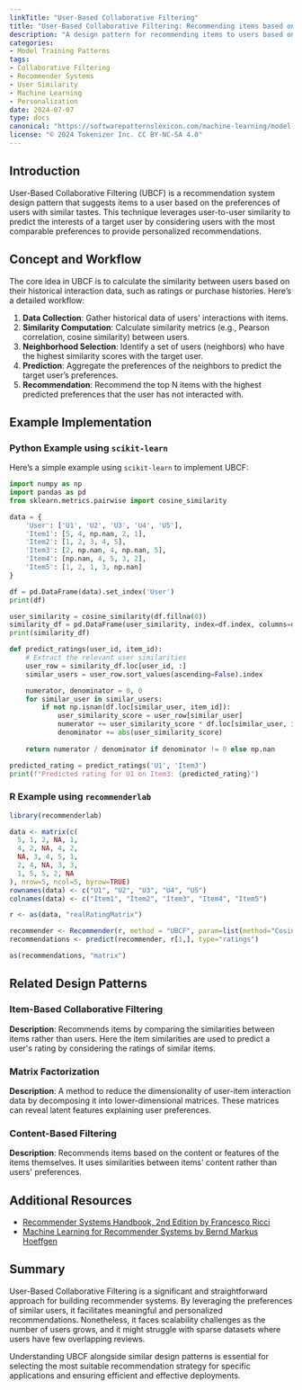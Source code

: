 ```yaml
---
linkTitle: "User-Based Collaborative Filtering"
title: "User-Based Collaborative Filtering: Recommending items based on the preferences of similar users"
description: "A design pattern for recommending items to users based on the preferences of other users who have similar tastes."
categories:
- Model Training Patterns
tags:
- Collaborative Filtering
- Recommender Systems
- User Similarity
- Machine Learning
- Personalization
date: 2024-07-07
type: docs
canonical: "https://softwarepatternslexicon.com/machine-learning/model-training-patterns/collaborative-filtering/user-based-collaborating-filtering"
license: "© 2024 Tokenizer Inc. CC BY-NC-SA 4.0"
---
```


## Introduction

User-Based Collaborative Filtering (UBCF) is a recommendation system design pattern that suggests items to a user based on the preferences of users with similar tastes. This technique leverages user-to-user similarity to predict the interests of a target user by considering users with the most comparable preferences to provide personalized recommendations.

## Concept and Workflow

The core idea in UBCF is to calculate the similarity between users based on their historical interaction data, such as ratings or purchase histories. Here’s a detailed workflow:

1. **Data Collection**: Gather historical data of users' interactions with items.
2. **Similarity Computation**: Calculate similarity metrics (e.g., Pearson correlation, cosine similarity) between users.
3. **Neighborhood Selection**: Identify a set of users (neighbors) who have the highest similarity scores with the target user.
4. **Prediction**: Aggregate the preferences of the neighbors to predict the target user’s preferences.
5. **Recommendation**: Recommend the top N items with the highest predicted preferences that the user has not interacted with.

## Example Implementation

### Python Example using `scikit-learn`
Here’s a simple example using `scikit-learn` to implement UBCF:

```python
import numpy as np
import pandas as pd
from sklearn.metrics.pairwise import cosine_similarity

data = {
    'User': ['U1', 'U2', 'U3', 'U4', 'U5'],
    'Item1': [5, 4, np.nan, 2, 1],
    'Item2': [1, 2, 3, 4, 5],
    'Item3': [2, np.nan, 4, np.nan, 5],
    'Item4': [np.nan, 4, 5, 3, 2],
    'Item5': [1, 2, 1, 3, np.nan]
}

df = pd.DataFrame(data).set_index('User')
print(df)

user_similarity = cosine_similarity(df.fillna(0))
similarity_df = pd.DataFrame(user_similarity, index=df.index, columns=df.index)
print(similarity_df)

def predict_ratings(user_id, item_id):
    # Extract the relevant user similarities
    user_row = similarity_df.loc[user_id, :]
    similar_users = user_row.sort_values(ascending=False).index

    numerator, denominator = 0, 0
    for similar_user in similar_users:
        if not np.isnan(df.loc[similar_user, item_id]):
            user_similarity_score = user_row[similar_user]
            numerator += user_similarity_score * df.loc[similar_user, item_id]
            denominator += abs(user_similarity_score)
    
    return numerator / denominator if denominator != 0 else np.nan

predicted_rating = predict_ratings('U1', 'Item3')
print(f"Predicted rating for U1 on Item3: {predicted_rating}")
```

### R Example using `recommenderlab`
```R
library(recommenderlab)

data <- matrix(c(
  5, 1, 2, NA, 1,
  4, 2, NA, 4, 2,
  NA, 3, 4, 5, 1,
  2, 4, NA, 3, 3,
  1, 5, 5, 2, NA
), nrow=5, ncol=5, byrow=TRUE)
rownames(data) <- c("U1", "U2", "U3", "U4", "U5")
colnames(data) <- c("Item1", "Item2", "Item3", "Item4", "Item5")

r <- as(data, "realRatingMatrix")

recommender <- Recommender(r, method = "UBCF", param=list(method="Cosine", nn=3))
recommendations <- predict(recommender, r[1,], type="ratings")

as(recommendations, "matrix")
```

## Related Design Patterns

### Item-Based Collaborative Filtering
**Description**: Recommends items by comparing the similarities between items rather than users. Here the item similarities are used to predict a user's rating by considering the ratings of similar items.

### Matrix Factorization
**Description**: A method to reduce the dimensionality of user-item interaction data by decomposing it into lower-dimensional matrices. These matrices can reveal latent features explaining user preferences.

### Content-Based Filtering
**Description**: Recommends items based on the content or features of the items themselves. It uses similarities between items' content rather than users' preferences.

## Additional Resources

- [Recommender Systems Handbook, 2nd Edition by Francesco Ricci](https://www.springer.com/gp/book/9781489976369)
- [Machine Learning for Recommender Systems by Bernd Markus Hoeffgen](https://link.springer.com/book/10.1007/978-3-319-29659-3)

## Summary

User-Based Collaborative Filtering is a significant and straightforward approach for building recommender systems. By leveraging the preferences of similar users, it facilitates meaningful and personalized recommendations. Nonetheless, it faces scalability challenges as the number of users grows, and it might struggle with sparse datasets where users have few overlapping reviews.

Understanding UBCF alongside similar design patterns is essential for selecting the most suitable recommendation strategy for specific applications and ensuring efficient and effective deployments.
